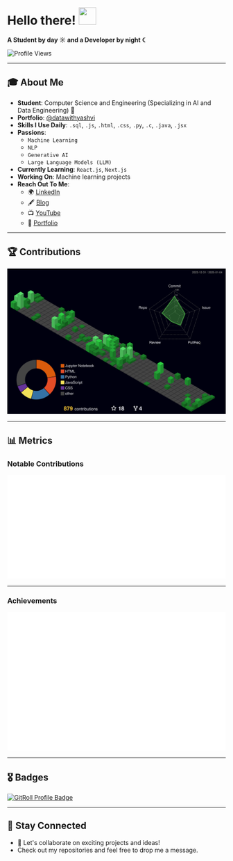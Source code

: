 # Hello there! <img src="https://github.com/user-attachments/assets/ef8aa47e-72db-4604-9985-6107dc3ad4cb" width="40" height="40" />

**A Student by day ☼ and a Developer by night ☾**

<p align="left">
  <img src="https://komarev.com/ghpvc/?username=yashvisharma1204&label=Profile%20views&color=0e75b6&style=flat" alt="Profile Views" />
</p>

---

## 🎓 About Me

- **Student**: Computer Science and Engineering (Specializing in AI and Data Engineering) 👑  
- **Portfolio**: [@datawithyashvi](https://github.com/datawithyashvi)  
- **Skills I Use Daily**: `.sql`, `.js`, `.html`, `.css`, `.py`, `.c`, `.java`, `.jsx`  
- **Passions**:  
  - `Machine Learning`  
  - `NLP`  
  - `Generative AI`  
  - `Large Language Models (LLM)`  
- **Currently Learning**: `React.js`, `Next.js`  
- **Working On**: Machine learning projects  
- **Reach Out To Me**:  
  - 🌍 [LinkedIn](https://www.linkedin.com/in/yashvi-sharma-150863220/)  
  - 🖋️ [Blog](https://blog95319.wordpress.com/)  
  - 📺 [YouTube](https://www.youtube.com/@yashvisharma1204)  
  - 💼 [Portfolio](https://portfolio-three-wheat-21.vercel.app)

---

## 🏆 Contributions

<picture>
  <source media="(prefers-color-scheme: dark)" srcset="/profile-3d-contrib/profile-night-green.svg">
  <img alt="GitHub Contributions 3D" src="/profile-3d-contrib/profile-night-green.svg" />
</picture>

---

## 📊 Metrics

### Notable Contributions
<img src="assets/metrics.plugin.notable.contributions.svg" alt="Notable Contributions" />

---

### Achievements
<img src="assets/metrics.plugin.achievements.svg" alt="Achievements" />

---

## 🎖️ Badges

<a href="https://gitroll.io/profile/uymtJlbqD1zNFjwecURN6NZVjmj13" target="_blank">
  <img src="https://gitroll.io/api/badges/profiles/v1/uymtJlbqD1zNFjwecURN6NZVjmj13?theme=dark" alt="GitRoll Profile Badge" />
</a>

---

## 🚀 Stay Connected

- 🌟 Let's collaborate on exciting projects and ideas!  
- Check out my repositories and feel free to drop me a message.
